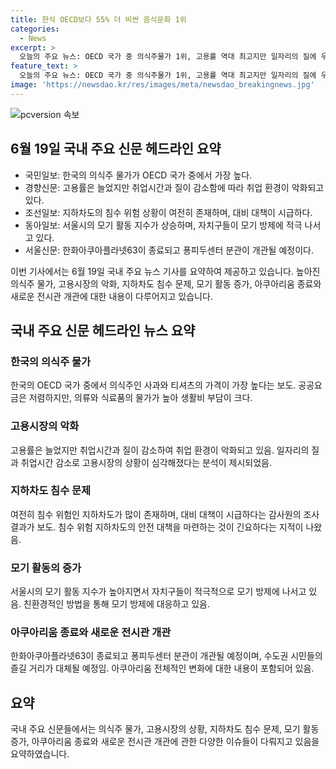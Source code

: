 ```yaml
---
title: 한식 OECD보다 55% 더 비싼 음식문화 1위
categories:
  - News
excerpt: >
  오늘의 주요 뉴스: OECD 국가 중 의식주물가 1위, 고용률 역대 최고지만 일자리의 질에 우려, 여름 불청객 모기 대전과 방역, 63씨월드 폐쇄
feature_text: >
  오늘의 주요 뉴스: OECD 국가 중 의식주물가 1위, 고용률 역대 최고지만 일자리의 질에 우려, 여름 불청객 모기 대전과 방역, 63씨월드 폐쇄
image: 'https://newsdao.kr/res/images/meta/newsdao_breakingnews.jpg'
---
```


<p><img src="https://newsdao.kr/res/images/meta/newsdao_breakingnews.jpg" alt="pcversion 속보" /></p>

<h2 data-ke-size="size26">6월 19일 국내 주요 신문 헤드라인 요약</h2>

<ul>
  <li>국민일보: 한국의 의식주 물가가 OECD 국가 중에서 가장 높다.</li>
  <li>경향신문: 고용률은 늘었지만 취업시간과 질이 감소함에 따라 취업 환경이 악화되고 있다.</li>
  <li>조선일보: 지하차도의 침수 위험 상황이 여전히 존재하며, 대비 대책이 시급하다.</li>
  <li>동아일보: 서울시의 모기 활동 지수가 상승하며, 자치구들이 모기 방제에 적극 나서고 있다.</li>
  <li>서울신문: 한화아쿠아플라넷63이 종료되고 퐁피두센터 분관이 개관될 예정이다.</li>
</ul>

<p data-ke-size="size16">이번 기사에서는 6월 19일 국내 주요 뉴스 기사를 요약하여 제공하고 있습니다. 높아진 의식주 물가, 고용시장의 악화, 지하차도 침수 문제, 모기 활동 증가, 아쿠아리움 종료와 새로운 전시관 개관에 대한 내용이 다루어지고 있습니다.</p>

<h2 data-ke-size="size26">국내 주요 신문 헤드라인 뉴스 요약</h2>

<h3>한국의 의식주 물가</h3>

<p data-ke-size="size16">한국의 OECD 국가 중에서 의식주인 사과와 티셔츠의 가격이 가장 높다는 보도. 공공요금은 저렴하지만, 의류와 식료품의 물가가 높아 생활비 부담이 크다.</p>

<h3>고용시장의 악화</h3>

<p data-ke-size="size16">고용률은 늘었지만 취업시간과 질이 감소하여 취업 환경이 악화되고 있음. 일자리의 질과 취업시간 감소로 고용시장의 상황이 심각해졌다는 분석이 제시되었음.</p>

<h3>지하차도 침수 문제</h3>

<p data-ke-size="size16">여전히 침수 위험인 지하차도가 많이 존재하며, 대비 대책이 시급하다는 감사원의 조사 결과가 보도. 침수 위험 지하차도의 안전 대책을 마련하는 것이 긴요하다는 지적이 나왔음.</p>

<h3>모기 활동의 증가</h3>

<p data-ke-size="size16">서울시의 모기 활동 지수가 높아지면서 자치구들이 적극적으로 모기 방제에 나서고 있음. 친환경적인 방법을 통해 모기 방제에 대응하고 있음.</p>

<h3>아쿠아리움 종료와 새로운 전시관 개관</h3>

<p data-ke-size="size16">한화아쿠아플라넷63이 종료되고 퐁피두센터 분관이 개관될 예정이며, 수도권 시민들의 즐길 거리가 대체될 예정임. 아쿠아리움 전체적인 변화에 대한 내용이 포함되어 있음.</p>

<h2 data-ke-size="size26">요약</h2>

<p data-ke-size="size16">국내 주요 신문들에서는 의식주 물가, 고용시장의 상황, 지하차도 침수 문제, 모기 활동 증가, 아쿠아리움 종료와 새로운 전시관 개관에 관한 다양한 이슈들이 다뤄지고 있음을 요약하였습니다.</p>

